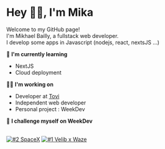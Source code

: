 <h1 align="left">Hey 👋🏽, I'm Mika</h1>

<p align="left">
Welcome to my GitHub page! <br>I'm Mikhael Bailly, a fullstack web developer.
<br>I develop some apps in Javascript (nodejs, react, nextsJS ...)
</p>

🔭 **I'm currently learning**
- NextJS
- Cloud deployment

👨‍💻 **I'm working on**
- Developer at [Tovi](https://github.com/Tovi-HQ)
- Independent web developer
- Personal project : WeekDev

:muscle: **I challenge myself on WeekDev** <br><br>

[![#2 SpaceX](https://github-readme-stats.vercel.app/api/pin/?username=Mikheull&repo=wd-spacex)](https://github.com/Mikheull/wd-spacex)
[![#1 Velib x Waze](https://github-readme-stats.vercel.app/api/pin/?username=Mikheull&repo=wd-velib)](https://github.com/Mikheull/wd-velib)
